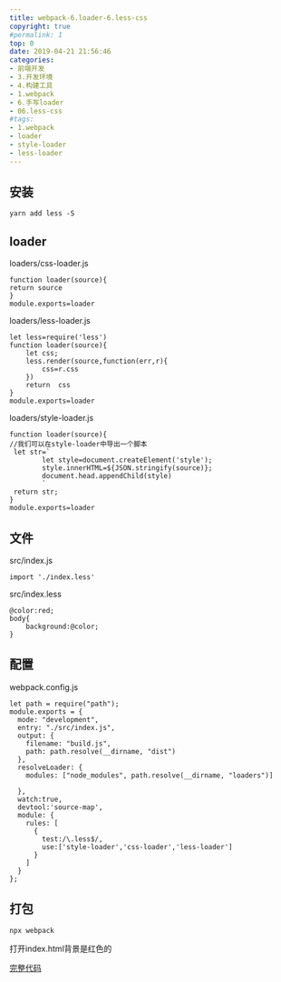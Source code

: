 ```yaml
---
title: webpack-6.loader-6.less-css
copyright: true
#permalink: 1
top: 0
date: 2019-04-21 21:56:46
categories:
- 前端开发
- 3.开发环境
- 4.构建工具
- 1.webpack
- 6.手写loader
- 06.less-css
#tags:
- 1.webpack
- loader
- style-loader
- less-loader
---
```


## 安装
```
yarn add less -S
```
## loader
loaders/css-loader.js
```
function loader(source){
return source
}
module.exports=loader
```
loaders/less-loader.js
```
let less=require('less')
function loader(source){
    let css;
    less.render(source,function(err,r){
        css=r.css
    })
    return  css
}
module.exports=loader
```
loaders/style-loader.js
```
function loader(source){
//我们可以在style-loader中导出一个脚本
 let str=`
        let style=document.createElement('style');
        style.innerHTML=${JSON.stringify(source)};
        document.head.appendChild(style)
        `
 return str;
}
module.exports=loader
```
## 文件
src/index.js
```
import './index.less'
```
src/index.less
```
@color:red;
body{
    background:@color;
}
```
## 配置
webpack.config.js
```
let path = require("path");
module.exports = {
  mode: "development",
  entry: "./src/index.js",
  output: {
    filename: "build.js",
    path: path.resolve(__dirname, "dist")
  },
  resolveLoader: {
    modules: ["node_modules", path.resolve(__dirname, "loaders")]

  },
  watch:true,
  devtool:'source-map',
  module: {
    rules: [
      {
        test:/\.less$/,
        use:['style-loader','css-loader','less-loader']
      }
    ]
  }
};

```
## 打包
```
npx webpack
```
打开index.html背景是红色的

[完整代码](https://github.com/zhoubichuan/frontend-note/tree/master/3.dev/3.scaffolding/1.webpack/6.loader/6.less-loader)